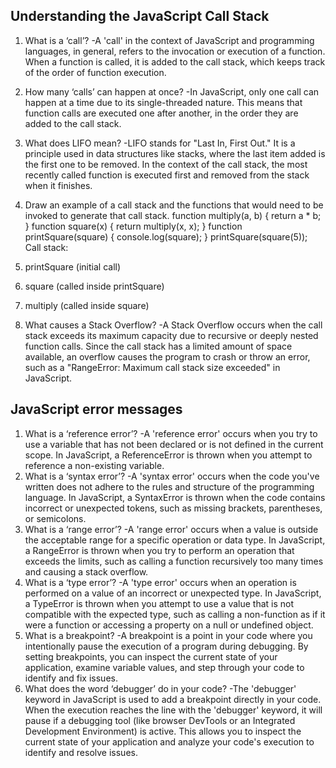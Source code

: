 ## Understanding the JavaScript Call Stack

1. What is a ‘call’?
-A 'call' in the context of JavaScript and programming languages, in general, refers to the invocation or execution of a function. When a function is called, it is added to the call stack, which keeps track of the order of function execution.
2. How many ‘calls’ can happen at once?
-In JavaScript, only one call can happen at a time due to its single-threaded nature. This means that function calls are executed one after another, in the order they are added to the call stack.
3. What does LIFO mean?
-LIFO stands for "Last In, First Out." It is a principle used in data structures like stacks, where the last item added is the first one to be removed. In the context of the call stack, the most recently called function is executed first and removed from the stack when it finishes.
4. Draw an example of a call stack and the functions that would need to be invoked to generate that call stack.
function multiply(a, b) {
  return a * b;
}
function square(x) {
  return multiply(x, x);
}
function printSquare(square) {
  console.log(square);
}
printSquare(square(5));
Call stack:
1. printSquare (initial call)
2. square (called inside printSquare)
3. multiply (called inside square)

5. What causes a Stack Overflow?
-A Stack Overflow occurs when the call stack exceeds its maximum capacity due to recursive or deeply nested function calls. Since the call stack has a limited amount of space available, an overflow causes the program to crash or throw an error, such as a "RangeError: Maximum call stack size exceeded" in JavaScript.

## JavaScript error messages

1. What is a ‘reference error’?
-A 'reference error' occurs when you try to use a variable that has not been declared or is not defined in the current scope. In JavaScript, a ReferenceError is thrown when you attempt to reference a non-existing variable.
2. What is a ‘syntax error’?
-A 'syntax error' occurs when the code you've written does not adhere to the rules and structure of the programming language. In JavaScript, a SyntaxError is thrown when the code contains incorrect or unexpected tokens, such as missing brackets, parentheses, or semicolons.
3. What is a ‘range error’?
-A 'range error' occurs when a value is outside the acceptable range for a specific operation or data type. In JavaScript, a RangeError is thrown when you try to perform an operation that exceeds the limits, such as calling a function recursively too many times and causing a stack overflow.
4. What is a ‘type error’?
-A 'type error' occurs when an operation is performed on a value of an incorrect or unexpected type. In JavaScript, a TypeError is thrown when you attempt to use a value that is not compatible with the expected type, such as calling a non-function as if it were a function or accessing a property on a null or undefined object.
5. What is a breakpoint?
-A breakpoint is a point in your code where you intentionally pause the execution of a program during debugging. By setting breakpoints, you can inspect the current state of your application, examine variable values, and step through your code to identify and fix issues.
6. What does the word ‘debugger’ do in your code?
-The 'debugger' keyword in JavaScript is used to add a breakpoint directly in your code. When the execution reaches the line with the 'debugger' keyword, it will pause if a debugging tool (like browser DevTools or an Integrated Development Environment) is active. This allows you to inspect the current state of your application and analyze your code's execution to identify and resolve issues.